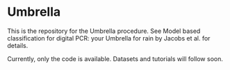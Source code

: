 # Umbrella

This is the repository for the Umbrella procedure.
See Model based classification for digital PCR: your Umbrella for rain by Jacobs et al. for details.

Currently, only the code is available.
Datasets and tutorials will follow soon.